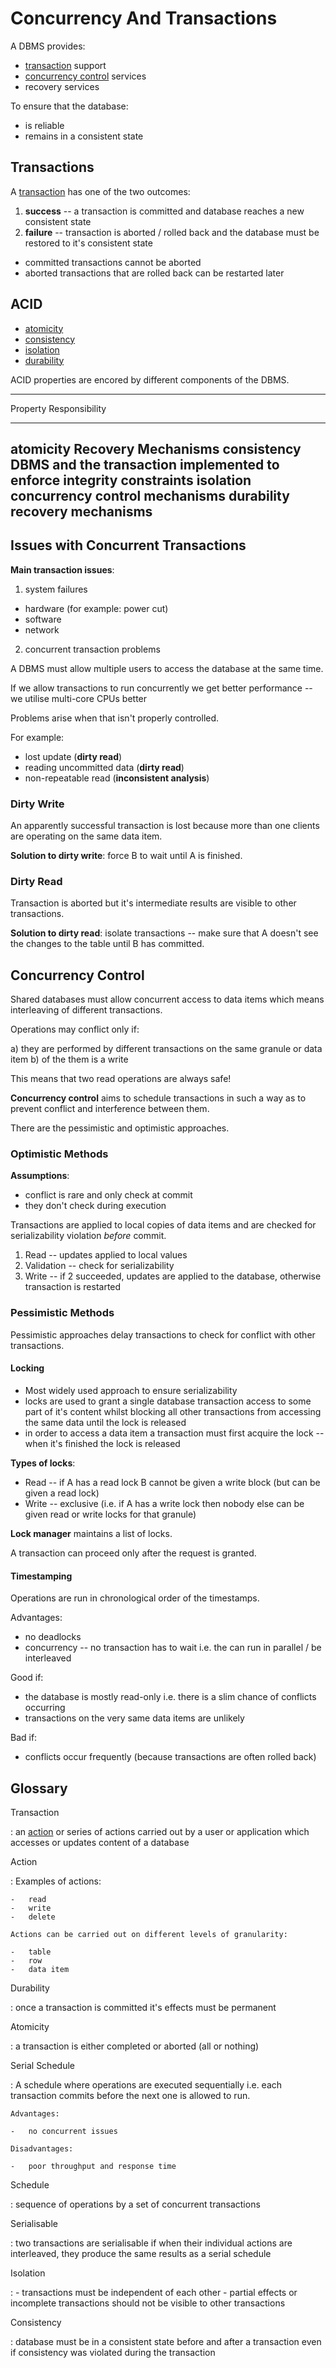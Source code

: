 # Concurrency And Transactions

A DBMS provides:

-   [transaction](#transaction) support
-   [concurrency control](#consistency-control) services
-   recovery services

To ensure that the database:

-   is reliable
-   remains in a consistent state

## Transactions

A [transaction](#transaction) has one of the two outcomes:

1.  **success** -- a transaction is committed and database reaches a new
    consistent state
2.  **failure** -- transaction is aborted / rolled back and the database must
    be restored to it's consistent state

-   committed transactions cannot be aborted
-   aborted transactions that are rolled back can be restarted later

## ACID

-   [atomicity](#atomicity)
-   [consistency](#consistency)
-   [isolation](#isolation)
-   [durability](#durability)

ACID properties are encored by different components of the DBMS.

  -------------------------------------------------------------------------------------
  Property      Responsibility
  ------------- -----------------------------------------------------------------------
  atomicity     Recovery Mechanisms
  consistency   DBMS and the transaction implemented to enforce integrity constraints
  isolation     concurrency control mechanisms
  durability    recovery mechanisms
  -------------------------------------------------------------------------------------

## Issues with Concurrent Transactions

**Main transaction issues**:

1.  system failures

-   hardware (for example: power cut)
-   software
-   network

2.  concurrent transaction problems

A DBMS must allow multiple users to access the database at the same time.

If we allow transactions to run concurrently we get better performance -- we
utilise multi-core CPUs better

Problems arise when that isn't properly controlled.

For example:

-   lost update (**dirty read**)
-   reading uncommitted data (**dirty read**)
-   non-repeatable read (**inconsistent analysis**)

### Dirty Write

An apparently successful transaction is lost because more than one clients are
operating on the same data item.

**Solution to dirty write**: force B to wait until A is finished.

### Dirty Read

Transaction is aborted but it's intermediate results are visible to other
transactions.

**Solution to dirty read**: isolate transactions -- make sure that A doesn't
see the changes to the table until B has committed.

## Concurrency Control

Shared databases must allow concurrent access to data items which means
interleaving of different transactions.

Operations may conflict only if:

a)  they are performed by different transactions on the same granule or data
    item
b)  of the them is a write

This means that two read operations are always safe!

**Concurrency control** aims to schedule transactions in such a way as to
prevent conflict and interference between them.

There are the pessimistic and optimistic approaches.

### Optimistic Methods

**Assumptions**:

-   conflict is rare and only check at commit
-   they don't check during execution

Transactions are applied to local copies of data items and are checked for
serializability violation *before* commit.

1.  Read -- updates applied to local values
2.  Validation -- check for serializability
3.  Write -- if 2 succeeded, updates are applied to the database, otherwise
    transaction is restarted

### Pessimistic Methods

Pessimistic approaches delay transactions to check for conflict with other
transactions.

#### Locking

-   Most widely used approach to ensure serializability
-   locks are used to grant a single database transaction access to some part
    of it's content whilst blocking all other transactions from accessing the
    same data until the lock is released
-   in order to access a data item a transaction must first acquire the lock --
    when it's finished the lock is released

**Types of locks**:

-   Read -- if A has a read lock B cannot be given a write block (but can be
    given a read lock)
-   Write -- exclusive (i.e. if A has a write lock then nobody else can be
    given read or write locks for that granule)

**Lock manager** maintains a list of locks.

A transaction can proceed only after the request is granted.

#### Timestamping

Operations are run in chronological order of the timestamps.

Advantages:

-   no deadlocks
-   concurrency -- no transaction has to wait i.e. the can run in parallel / be
    interleaved

Good if:

-   the database is mostly read-only i.e. there is a slim chance of conflicts
    occurring
-   transactions on the very same data items are unlikely

Bad if:

-   conflicts occur frequently (because transactions are often rolled back)

## Glossary

Transaction

:   an [action](#action) or series of actions carried out by a user or
    application which accesses or updates content of a database

Action

:   Examples of actions:

    -   read
    -   write
    -   delete

    Actions can be carried out on different levels of granularity:

    -   table
    -   row
    -   data item

Durability

:   once a transaction is committed it's effects must be permanent

Atomicity

:   a transaction is either completed or aborted (all or nothing)

Serial Schedule

:   A schedule where operations are executed sequentially i.e. each transaction
    commits before the next one is allowed to run.

    Advantages:

    -   no concurrent issues

    Disadvantages:

    -   poor throughput and response time

Schedule

:   sequence of operations by a set of concurrent transactions

Serialisable

:   two transactions are serialisable if when their individual actions are
    interleaved, they produce the same results as a serial schedule

Isolation

:   -   transactions must be independent of each other
    -   partial effects or incomplete transactions should not be visible to
        other transactions

Consistency

:   database must be in a consistent state before and after a transaction even
    if consistency was violated during the transaction
